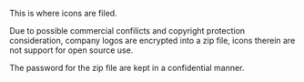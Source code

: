 This is where icons are filed.


Due to possible commercial confilicts and copyright protection consideration, company logos are encrypted into a zip file, icons therein are not support for open source use.


The password for the zip file are kept in a confidential manner.
